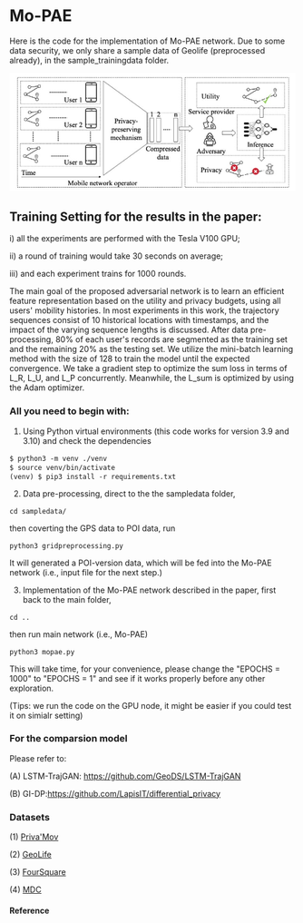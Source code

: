 # Mo-PAE

Here is the code for the implementation of Mo-PAE network.
Due to some data security, we only share a sample data of Geolife (preprocessed already), in the sample_trainingdata folder.

![](scenario.jpg)

## Training Setting for the results in the paper:

i) all the experiments are performed with the Tesla V100 GPU; 

ii) a round of training would take 30 seconds on average; 

iii) and each experiment trains for 1000 rounds.

The main goal of the proposed adversarial network is to learn an efficient feature representation based on the utility and privacy budgets, using all users' mobility histories. In most experiments in this work, the trajectory sequences consist of 10 historical locations with timestamps, and the impact of the varying sequence lengths is discussed.
After data pre-processing, 80\% of each user's records are segmented as the training set and the remaining 20\% as the testing set. We utilize the mini-batch learning method with the size of 128 to train the model until the expected convergence. We take a gradient step to optimize the sum loss in terms of L_R, L_U, and L_P concurrently. Meanwhile, the L_sum is optimized by using the Adam optimizer. 

### All you need to begin with:

1. Using Python virtual environments (this code works for version 3.9 and 3.10) and check the dependencies

```
$ python3 -m venv ./venv
$ source venv/bin/activate
(venv) $ pip3 install -r requirements.txt
```

2. Data pre-processing, direct to the the sampledata folder, 
```
cd sampledata/
```
then coverting the GPS data to POI data, run
```
python3 gridpreprocessing.py
```
It will generated a POI-version data, which will be fed into the Mo-PAE network (i.e., input file for the next step.)

3. Implementation of the Mo-PAE network described in the paper, first back to the main folder, 
```
cd ..
```

then run main network (i.e., Mo-PAE)

```
python3 mopae.py
```
This will take time, for your convenience, please change the "EPOCHS = 1000" to "EPOCHS = 1" and see if it works properly before any other exploration.

(Tips: we run the code on the GPU node, it might be easier if you could test it on simialr setting)


### For the comparsion model

Please refer to:

(A) LSTM-TrajGAN: https://github.com/GeoDS/LSTM-TrajGAN

(B) GI-DP:https://github.com/LapisIT/differential_privacy

### Datasets

(1) [Priva'Mov](https://projet.liris.cnrs.fr/privamov/project/)

(2) [GeoLife](https://www.microsoft.com/en-us/research/publication/geolife-gps-trajectory-dataset-user-guide/)

(3) [FourSquare](https://sites.google.com/site/yangdingqi/home/foursquare-dataset)

(4) [MDC](https://www.idiap.ch/project/mdc/front-page)


#### Reference




